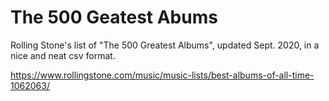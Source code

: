 # The 500 Geatest Abums

Rolling Stone's list of "The 500 Greatest Albums", updated Sept. 2020, in a nice and neat csv format.

https://www.rollingstone.com/music/music-lists/best-albums-of-all-time-1062063/ 
